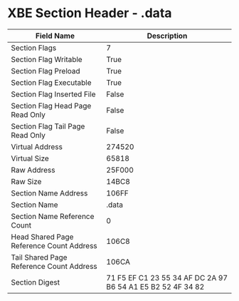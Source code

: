 # XBE Section Header - .data

| Field Name | Description |
|---|---|
| Section Flags | 7 |
| Section Flag Writable | True |
| Section Flag Preload | True |
| Section Flag Executable | True |
| Section Flag Inserted File | False |
| Section Flag Head Page Read Only | False |
| Section Flag Tail Page Read Only | False |
| Virtual Address | 274520 |
| Virtual Size | 65818 |
| Raw Address | 25F000 |
| Raw Size | 14BC8 |
| Section Name Address | 106FF |
| Section Name | .data |
| Section Name Reference Count | 0 |
| Head Shared Page Reference Count Address | 106C8 |
| Tail Shared Page Reference Count Address | 106CA |
| Section Digest | 71 F5 EF C1 23 55 34 AF DC 2A 97 B6 54 A1 E5 B2 52 4F 34 82 |
